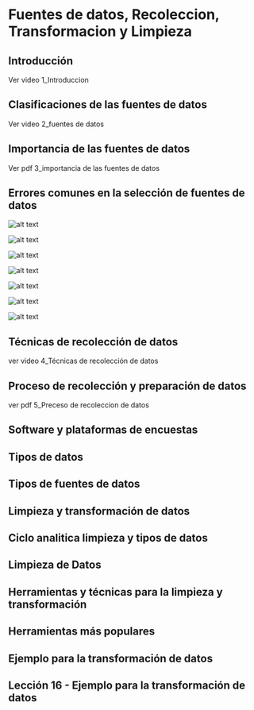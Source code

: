 # Fuentes de datos, Recoleccion, Transformacion y Limpieza

## Introducción

Ver video 1_Introduccion

## Clasificaciones de las fuentes de datos

Ver video 2_fuentes de datos

## Importancia de las fuentes de datos

Ver pdf 3_importancia de las fuentes de datos

## Errores comunes en la selección de fuentes de datos

![alt text](image-90.png)

![alt text](image-91.png)

![alt text](image-92.png)

![alt text](image-93.png)

![alt text](image-94.png)

![alt text](image-95.png)

![alt text](image-96.png)

## Técnicas de recolección de datos

ver video 4_Técnicas de recolección de datos

## Proceso de recolección y preparación de datos

ver pdf 5_Preceso de recoleccion de datos

## Software y plataformas de encuestas

## Tipos de datos

## Tipos de fuentes de datos

## Limpieza y transformación de datos

## Ciclo analitica limpieza y tipos de datos

## Limpieza de Datos

## Herramientas y técnicas para la limpieza y transformación

## Herramientas más populares

## Ejemplo para la transformación de datos

## Lección 16 - Ejemplo para la transformación de datos

